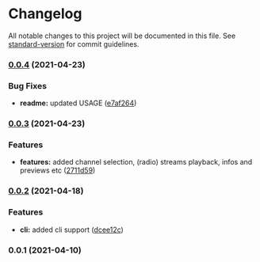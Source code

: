 # Changelog

All notable changes to this project will be documented in this file. See [standard-version](https://github.com/conventional-changelog/standard-version) for commit guidelines.

### [0.0.4](https://github.com/OnkelTem/ts-zello-player/compare/v0.0.3...v0.0.4) (2021-04-23)


### Bug Fixes

* **readme:** updated USAGE ([e7af264](https://github.com/OnkelTem/ts-zello-player/commit/e7af2647fae6365b767179f38aee33baa5c16689))

### [0.0.3](https://github.com/OnkelTem/ts-zello-player/compare/v0.0.2...v0.0.3) (2021-04-23)


### Features

* **features:** added channel selection, (radio) streams playback, infos and previews etc ([2711d59](https://github.com/OnkelTem/ts-zello-player/commit/2711d590575bc1f95f1c937d57d05968ae0ae64c))

### [0.0.2](https://github.com/OnkelTem/ts-zello-player/compare/v0.0.1...v0.0.2) (2021-04-18)


### Features

* **cli:** added cli support ([dcee12c](https://github.com/OnkelTem/ts-zello-player/commit/dcee12ca78ff6c25136685754677a526fe356887))

### 0.0.1 (2021-04-10)

